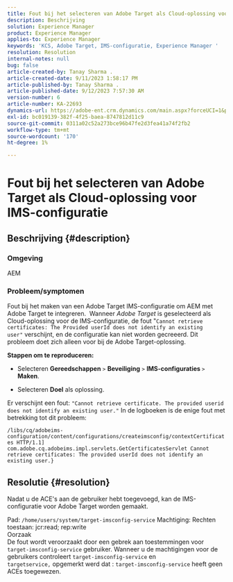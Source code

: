 ```yaml
---
title: Fout bij het selecteren van Adobe Target als Cloud-oplossing voor IMS-configuratie
description: Beschrijving
solution: Experience Manager
product: Experience Manager
applies-to: Experience Manager
keywords: 'KCS, Adobe Target, IMS-configuratie, Experience Manager '
resolution: Resolution
internal-notes: null
bug: false
article-created-by: Tanay Sharma .
article-created-date: 9/11/2023 1:58:17 PM
article-published-by: Tanay Sharma .
article-published-date: 9/12/2023 7:57:30 AM
version-number: 6
article-number: KA-22693
dynamics-url: https://adobe-ent.crm.dynamics.com/main.aspx?forceUCI=1&pagetype=entityrecord&etn=knowledgearticle&id=c21b8b3d-ab50-ee11-be6f-6045bd006295
exl-id: bc019139-382f-4f25-baea-8747812d11c9
source-git-commit: 0311a02c52a273bce96b47fe2d3fea41a74f2fb2
workflow-type: tm+mt
source-wordcount: '170'
ht-degree: 1%

---
```


# Fout bij het selecteren van Adobe Target als Cloud-oplossing voor IMS-configuratie

## Beschrijving {#description}


### Omgeving

AEM

### Probleem/symptomen

Fout bij het maken van een Adobe Target IMS-configuratie om AEM met Adobe Target te integreren.  Wanneer *Adobe Target* is geselecteerd als Cloud-oplossing voor de IMS-configuratie, de fout &quot;`Cannot retrieve certificates: The Provided userId does not identify an existing user"` verschijnt, en de configuratie kan niet worden gecreeerd. Dit probleem doet zich alleen voor bij de Adobe Target-oplossing.



<b>Stappen om te reproduceren:</b>

- Selecteren <b>Gereedschappen</b> `>`  <b>Beveiliging</b> `>`  <b>IMS-configuraties </b>`>`  <b>Maken</b>.


- Selecteren <b>Doel</b> als oplossing.


Er verschijnt een fout: `"Cannot retrieve certificate. The provided userid does not identify an existing user."` In de logboeken is de enige fout met betrekking tot dit probleem:

`/libs/cq/adobeims-configuration/content/configurations/createimsconfig/contextCertificates HTTP/1.1]  com.adobe.cq.adobeims.impl.servlets.GetCertificatesServlet Cannot retrieve certificates: The provided userId does not identify an existing user.}`


## Resolutie {#resolution}


Nadat u de ACE&#39;s aan de gebruiker hebt toegevoegd, kan de IMS-configuratie voor Adobe Target worden gemaakt.

Pad: `/home/users/system/target-imsconfig-service` Machtiging: Rechten toestaan: jcr:read; rep:write
<br>Oorzaak<br>
De fout wordt veroorzaakt door een gebrek aan toestemmingen voor `target-imsconfig-service` gebruiker. Wanneer u de machtigingen voor de gebruikers controleert `target-imsconfig-service` en `targetservice,` opgemerkt werd dat : `target-imsconfig-service` heeft geen ACEs toegewezen.
